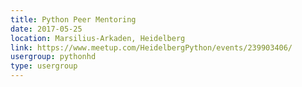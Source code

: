 ```yaml
---
title: Python Peer Mentoring
date: 2017-05-25
location: Marsilius-Arkaden, Heidelberg
link: https://www.meetup.com/HeidelbergPython/events/239903406/
usergroup: pythonhd
type: usergroup
---
```

